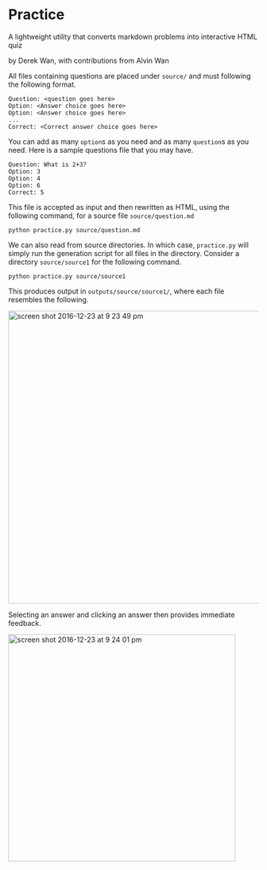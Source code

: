 # Practice
A lightweight utility that converts markdown problems into interactive HTML quiz

by Derek Wan, with contributions from Alvin Wan

All files containing questions are placed under `source/` and must following the
following format.

```
Question: <question goes here>
Option: <Answer choice goes here>
Option: <Answer choice goes here>
...
Correct: <Correct answer choice goes here>
```

You can add as many `option`s as you need and as many `question`s as you need.
Here is a sample questions file that you may have.

```
Question: What is 2+3?
Option: 3
Option: 4
Option: 6
Correct: 5
```

This file is accepted as input and then rewritten as HTML, using the following
command, for a source file `source/question.md`

```
python practice.py source/question.md
```

We can also read from source directories. In which case, `practice.py` will
simply run the generation script for all files in the directory. Consider a
directory `source/source1` for the following command.

```
python practice.py source/source1
```

This produces output in `outputs/source/source1/`, where each file resembles
the following.

<img width="589" alt="screen shot 2016-12-23 at 9 23 49 pm" src="https://cloud.githubusercontent.com/assets/2068077/21465381/26d64164-c956-11e6-83c5-a1ac211639b2.png">

Selecting an answer and clicking an answer then provides immediate feedback.

<img width="457" alt="screen shot 2016-12-23 at 9 24 01 pm" src="https://cloud.githubusercontent.com/assets/2068077/21465382/26f01882-c956-11e6-8b1a-844dc948eb8d.png">
